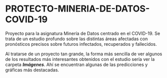 # PROTECTO-MINERIA-DE-DATOS-COVID-19
Proyecto para la asignatura Minería de Datos centrado en el COVID-19. Se trata de un estudio profundo sobre las distintas áreas afectadas con pronósticos precisos sobre futuros infectados, recuperados y fallecidos.

Al tratarse de un proyecto tan grande, la forma más sencilla de ver algunos de los resultados más interesantes obtenidos con el estudio sería ver la carpeta **_Imágenes_**. Ahí se encuentran algunas de las predicciones y gráficas más destacadas. 
